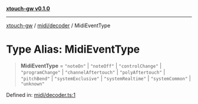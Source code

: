 [**xtouch-gw v0.1.0**](../../../README.md)

***

[xtouch-gw](../../../README.md) / [midi/decoder](../README.md) / MidiEventType

# Type Alias: MidiEventType

> **MidiEventType** = `"noteOn"` \| `"noteOff"` \| `"controlChange"` \| `"programChange"` \| `"channelAftertouch"` \| `"polyAftertouch"` \| `"pitchBend"` \| `"systemExclusive"` \| `"systemRealtime"` \| `"systemCommon"` \| `"unknown"`

Defined in: [midi/decoder.ts:1](https://github.com/JulienCr/xtouch-gw/blob/4762a61efc98f67cb78942b4a0e2d9f4848bdf43/src/midi/decoder.ts#L1)
